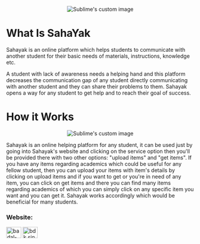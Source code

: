 <p align="center">
  <img src="https://user-images.githubusercontent.com/76803084/180271411-824a87e8-5648-4ebc-9f5c-991159f4969a.png" alt="Sublime's custom image"/>
</p>
<h1>What Is SahaYak</h1>
<p align="left"> Sahayak is an online platform which helps students to communicate with another student for their basic needs of materials, instructions, knowledge etc. </p>
<p align="left"> A student with lack of awareness needs a helping hand and this platform decreases the communication gap of any student directly communicating with another student and they can share their problems to them. Sahayak opens a way for any student to get help and to reach their goal of success.</p>
<h1>How it Works</h1>
<p align="center">
  <img src="https://user-images.githubusercontent.com/76803084/180454721-fa7fda7c-2c53-4204-9879-013672b54701.png" alt="Sublime's custom image"/>
</p>
<p align="left"> Sahayak is an online helping platform for any student, it can be used just by going into
Sahayak's website and clicking on the service option then you'll be provided there with two other
options: "upload items" and "get items". If you have any items regarding academics which could
be useful for any fellow student, then you can upload your items with item's details by clicking
on upload items and if you want to get or you're in need of any item, you can click on get items
and there you can find many items regarding academics of which you can simply click on any
specific item you want and you can get it. Sahayak works accordingly which would be beneficial
for many students.</p>
<h3 align="left">Website:</h3>
<p align="left">
<a href="https://bds08.github.io/SahaYak/" target="blank"><img align="center" src="https://raw.githubusercontent.com/rahuldkjain/github-profile-readme-generator/master/src/images/icons/Social/Website-in-alt.svg" alt="badal-singh-73553622a/" height="30" width="40" /></a>
<a href="https://fb.com/bdk.singh.1" target="blank"><img align="center" src="https://raw.githubusercontent.com/rahuldkjain/github-profile-readme-generator/master/src/images/icons/Social/facebook.svg" alt="bdk.singh.1" height="30" width="40" /></a>
</p>
